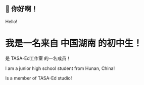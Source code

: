## 👋 你好啊！
Hello!

# 我是一名来自 中国湖南 的初中生！

是 TASA-Ed工作室 的一名成员！

I am a junior high school student from Hunan, China!

Is a member of TASA-Ed studio!
